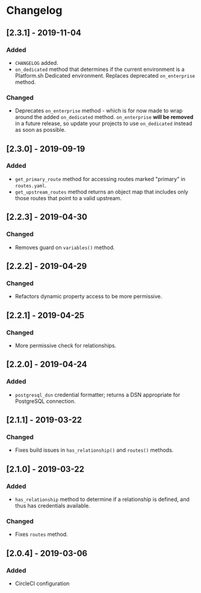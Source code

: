 # Changelog

## [2.3.1] - 2019-11-04

### Added

* `CHANGELOG` added.
* `on_dedicated` method that determines if the current environment is a Platform.sh Dedicated environment. Replaces deprecated `on_enterprise` method.

### Changed

* Deprecates `on_enterprise` method - which is for now made to wrap around the added `on_dedicated` method. `on_enterprise` **will be removed** in a future release, so update your projects to use `on_dedicated` instead as soon as possible.

## [2.3.0] - 2019-09-19

### Added

* `get_primary_route` method for accessing routes marked "primary" in `routes.yaml`.
* `get_upstream_routes` method returns an object map that includes only those routes that point to a valid upstream.

## [2.2.3] - 2019-04-30

### Changed

* Removes guard on `variables()` method.

## [2.2.2] - 2019-04-29

### Changed

* Refactors dynamic property access to be more permissive.

## [2.2.1] - 2019-04-25

### Changed

* More permissive check for relationships.

## [2.2.0] - 2019-04-24

### Added

* `postgresql_dsn` credential formatter; returns a DSN appropriate for PostgreSQL connection.

## [2.1.1] - 2019-03-22

### Changed

* Fixes build issues in `has_relationship()` and `routes()` methods.

## [2.1.0] - 2019-03-22

### Added

* `has_relationship` method to determine if a relationship is defined, and thus has credentials available.

### Changed

* Fixes `routes` method.

## [2.0.4] - 2019-03-06

### Added

* CircleCI configuration
